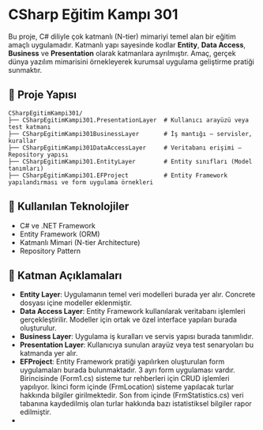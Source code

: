 # CSharp Eğitim Kampı 301

Bu proje, C# diliyle çok katmanlı (N-tier) mimariyi temel alan bir eğitim amaçlı uygulamadır. Katmanlı yapı sayesinde kodlar **Entity**, **Data Access**, **Business** ve **Presentation** olarak katmanlara ayrılmıştır. Amaç, gerçek dünya yazılım mimarisini örnekleyerek kurumsal uygulama geliştirme pratiği sunmaktır.

## 📁 Proje Yapısı

```
CSharpEgitimKampi301/
├── CSharpEgitimKampi301.PresentationLayer  # Kullanıcı arayüzü veya test katmanı
├── CSharpEgitimKampi301BusinessLayer       # İş mantığı – servisler, kurallar
├── CSharpEgitimKampi301DataAccessLayer     # Veritabanı erişimi – Repository yapısı
├── CSharpEgitimKampi301.EntityLayer        # Entity sınıfları (Model tanımları)
├── CSharpEgitimKampi301.EFProject          # Entity Framework yapılandırması ve form uygulama örnekleri
```

## 🧰 Kullanılan Teknolojiler

- C# ve .NET Framework
- Entity Framework (ORM)
- Katmanlı Mimari (N-tier Architecture)
- Repository Pattern



## 🧱 Katman Açıklamaları

- **Entity Layer**: Uygulamanın temel veri modelleri burada yer alır. Concrete dosyası içine modeller eklenmiştir.
- **Data Access Layer**: Entity Framework kullanılarak veritabanı işlemleri gerçekleştirilir. Modeller için ortak ve özel interface yapıları burada oluşturulur.
- **Business Layer**: Uygulama iş kuralları ve servis yapısı burada tanımlıdır.
- **Presentation Layer**: Kullanıcıya sunulan arayüz veya test senaryoları bu katmanda yer alır.
- **EFProject**: Entity Framework pratiği yapılırken oluşturulan form uygulamaları burada bulunmaktadır. 3 ayrı form uygulaması vardır. Birincisinde (Form1.cs) sisteme tur rehberleri için CRUD işlemleri yapılıyor. İkinci form içinde (FrmLocation) sisteme yapılacak turlar hakkında bilgiler girilmektedir. Son from içinde (FrmStatistics.cs) veri tabanına kaydedilmiş olan turlar hakkında bazı istatistiksel bilgiler rapor edilmiştir.
- 

